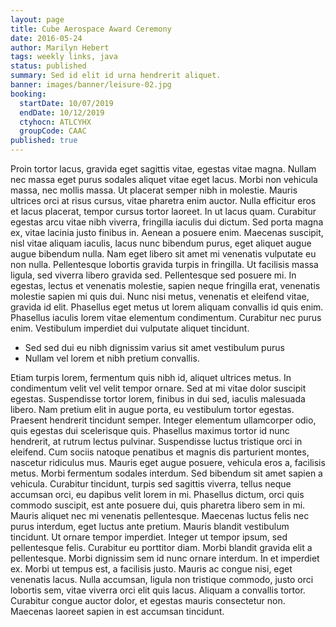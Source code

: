 ```yaml
---
layout: page
title: Cube Aerospace Award Ceremony
date: 2016-05-24
author: Marilyn Hebert
tags: weekly links, java
status: published
summary: Sed id elit id urna hendrerit aliquet.
banner: images/banner/leisure-02.jpg
booking:
  startDate: 10/07/2019
  endDate: 10/12/2019
  ctyhocn: ATLCYHX
  groupCode: CAAC
published: true
---
```

Proin tortor lacus, gravida eget sagittis vitae, egestas vitae magna. Nullam nec massa eget purus sodales aliquet vitae eget lacus. Morbi non vehicula massa, nec mollis massa. Ut placerat semper nibh in molestie. Mauris ultrices orci at risus cursus, vitae pharetra enim auctor. Nulla efficitur eros et lacus placerat, tempor cursus tortor laoreet. In ut lacus quam. Curabitur egestas arcu vitae nibh viverra, fringilla iaculis dui dictum. Sed porta magna ex, vitae lacinia justo finibus in. Aenean a posuere enim. Maecenas suscipit, nisl vitae aliquam iaculis, lacus nunc bibendum purus, eget aliquet augue augue bibendum nulla. Nam eget libero sit amet mi venenatis vulputate eu non nulla. Pellentesque lobortis gravida turpis in fringilla. Ut facilisis massa ligula, sed viverra libero gravida sed.
Pellentesque sed posuere mi. In egestas, lectus et venenatis molestie, sapien neque fringilla erat, venenatis molestie sapien mi quis dui. Nunc nisi metus, venenatis et eleifend vitae, gravida id elit. Phasellus eget metus ut lorem aliquam convallis id quis enim. Phasellus iaculis lorem vitae elementum condimentum. Curabitur nec purus enim. Vestibulum imperdiet dui vulputate aliquet tincidunt.

* Sed sed dui eu nibh dignissim varius sit amet vestibulum purus
* Nullam vel lorem et nibh pretium convallis.

Etiam turpis lorem, fermentum quis nibh id, aliquet ultrices metus. In condimentum velit vel velit tempor ornare. Sed at mi vitae dolor suscipit egestas. Suspendisse tortor lorem, finibus in dui sed, iaculis malesuada libero. Nam pretium elit in augue porta, eu vestibulum tortor egestas. Praesent hendrerit tincidunt semper. Integer elementum ullamcorper odio, quis egestas dui scelerisque quis. Phasellus maximus tortor id nunc hendrerit, at rutrum lectus pulvinar. Suspendisse luctus tristique orci in eleifend. Cum sociis natoque penatibus et magnis dis parturient montes, nascetur ridiculus mus. Mauris eget augue posuere, vehicula eros a, facilisis metus. Morbi fermentum sodales interdum. Sed bibendum sit amet sapien a vehicula. Curabitur tincidunt, turpis sed sagittis viverra, tellus neque accumsan orci, eu dapibus velit lorem in mi. Phasellus dictum, orci quis commodo suscipit, est ante posuere dui, quis pharetra libero sem in mi.
Mauris aliquet nec mi venenatis pellentesque. Maecenas luctus felis nec purus interdum, eget luctus ante pretium. Mauris blandit vestibulum tincidunt. Ut ornare tempor imperdiet. Integer ut tempor ipsum, sed pellentesque felis. Curabitur eu porttitor diam. Morbi blandit gravida elit a pellentesque. Morbi dignissim sem id nunc ornare interdum. In et imperdiet ex. Morbi ut tempus est, a facilisis justo. Mauris ac congue nisi, eget venenatis lacus. Nulla accumsan, ligula non tristique commodo, justo orci lobortis sem, vitae viverra orci elit quis lacus. Aliquam a convallis tortor. Curabitur congue auctor dolor, et egestas mauris consectetur non. Maecenas laoreet sapien in est accumsan tincidunt.
